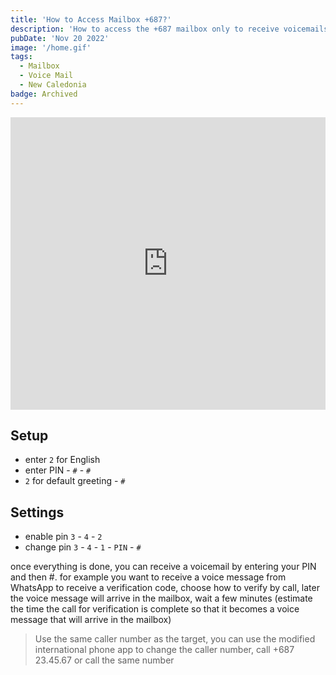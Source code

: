 ```yaml
---
title: 'How to Access Mailbox +687?'
description: 'How to access the +687 mailbox only to receive voicemails'
pubDate: 'Nov 20 2022'
image: '/home.gif'
tags:
  - Mailbox
  - Voice Mail
  - New Caledonia
badge: Archived
---
```


<iframe width="100%" height="468" src="https://www.youtube.com/embed/61mVhVcOHzU?si=11X0iyin7Fl36d7U" title="Mailbox +687" frameborder="0" allowfullscreen></iframe>


## Setup

- enter `2` for English
- enter PIN - `#` - `#`
- `2` for default greeting - `#`

## Settings

- enable pin `3` - `4` - `2`
- change pin `3` - `4` - `1` - `PIN` - `#`

once everything is done, you can receive a voicemail by entering your PIN and then #. for example you want to receive a voice message from WhatsApp to receive a verification code, choose how to verify by call, later the voice message will arrive in the mailbox, wait a few minutes (estimate the time the call for verification is complete so that it becomes a voice message that will arrive in the mailbox)

> Use the same caller number as the target, you can use the modified international phone app to change the caller number, call +687 23.45.67 or call the same number


